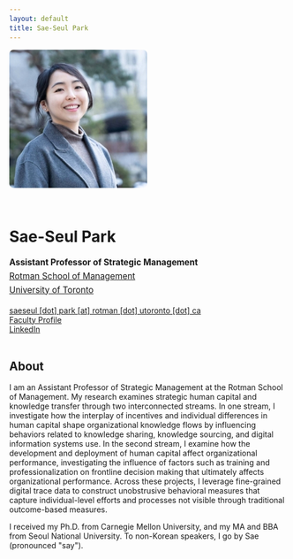 ```yaml
---
layout: default
title: Sae-Seul Park
---
```


<div style="display: flex; gap: 2rem; align-items: flex-start; margin-bottom: 2rem; flex-wrap: wrap;">
  <img src="saeseulpark.jpg" alt="Sae-Seul Park" style="width: 250px; border-radius: 8px;">
  <div style="flex: 1; min-width: 300px;">
    <h1>Sae-Seul Park</h1>
    <p style="font-size: 1.1em; line-height: 1.6;">
      <strong>Assistant Professor of Strategic Management</strong><br>
      <a href="https://www.rotman.utoronto.ca/">Rotman School of Management</a><br>
      <a href="https://www.utoronto.ca/">University of Toronto</a>
    </p>
    <p>
      <a href="mailto:saeseul.park@rotman.utoronto.ca">saeseul [dot] park [at] rotman [dot] utoronto [dot] ca</a><br>
      <!-- <a href="https://apps.rotman.utoronto.ca/rDrive/?CVmottkevi">CV (PDF)</a><br> -->
      <a href="https://discover.research.utoronto.ca/52890-saeseul-park">Faculty Profile</a><br>
      <a href="https://www.linkedin.com/in/sae-park/">LinkedIn</a>
    </p>
  </div>
</div>

## About

I am an Assistant Professor of Strategic Management at the Rotman School of Management. My research examines strategic human capital and knowledge transfer through two interconnected streams. In one stream, I investigate how the interplay of incentives and individual differences in human capital shape organizational knowledge flows by influencing behaviors related to knowledge sharing, knowledge sourcing, and digital information systems use. In the second stream, I examine how the development and deployment of human capital affect organizational performance, investigating the influence of factors such as training and professionalization on frontline decision making that ultimately affects organizational performance. Across these projects, I leverage fine-grained digital trace data to construct unobstrusive behavioral measures that capture individual-level efforts and processes not visible through traditional outcome-based measures.

I received my Ph.D. from Carnegie Mellon University, and my MA and BBA from Seoul National University. To non-Korean speakers, I go by Sae (pronounced "say").

<!-- --- -->

<!-- ## Research

**Peer-Reviewed Publications and Papers Under Review**
- How Individual Regulators Contribute to the (Under)Performance of Regulatory Firms: Evidence from Microdata
(w/ Oliver Hahl & Sunkee Lee). _Revise & Resubmit_ at _Strategic Management Journal_.
  - Nominated for Best Conference Paper Prize and Best Research Methods Prize at the _SMS Annual Conference_ (2021)

- The Mechanisms and Components of Knowledge Transfer within Organizations. (w/ Linda Argote, Jerry Guo & Oliver Hahl). (2022). _Organization Science, 33_(3), 1232–1249.

  
**Works in Progress**
- How Performance Incentives Impact Networks, Content, and Utilization of Shared Knowledge: Evidence from Digital Trace Data. **_Job Market Paper._**
  - Finalist for Best Paper Award (Strategic Human Capital IG) and nominated for Best Conference Paper Prize and Best PhD Paper Prize at the _SMS Annual Conference_ (2022)

- Are Knowledge Sharing and Learning Tradeoffs? Linking Performance Incentives with Digital Information Systems Usage. _Working Paper._

- Efforting Like a Pro: How Individual Agents React to Industry Crises (w/ Oliver Hahl). _Working Paper._

- Biting the Hand That Feeds? How Organizational Training Influences Productivity and Labor Market Mobility in a Developing Country. _Field Experiment in Progress._


---

## Teaching

**Instructor**

* Negotiation and Conflict Resolution
   * Spring 2021 full semester course (enrollment: 32) 
   * Selected anonymous student remarks: 
      * _Professor Park was not only extremely knowledgeable but also passionate about making sure that we got the most out of her class. I really appreciated the well-structured lessons and helpful feedback from her. Plus, Professor Park is very friendly and approachable!_
      * _I had a lot of fun in this course, though the requirements were a bit demanding. The professor's energy was infectious. She kept us engaged even though things were online and it was a morning class._
      * _Professor Park genuinely cares about students. She is willing to work with you and to listen to your ideas._
 
**Guest Lecturer**
* Seminar in Organizational Theory (PhD)
* Organizational Behavior (UG)

**Teaching Assistant**

* Seminar in Organizational Theory (PhD)
* Corporate Strategy (MBA)
* Managing Organizations and Networks (MBA)
* Statistical Decision Making (MBA)
* Organizational Design and Implementation (MS)
* Managing Across Cultures (UG) -->
